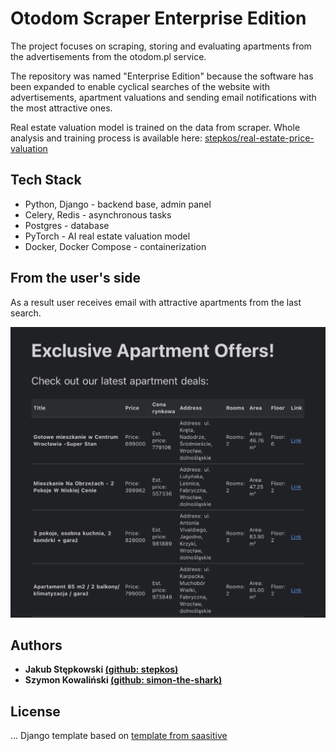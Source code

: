 # Otodom Scraper Enterprise Edition

The project focuses on scraping, storing and evaluating apartments from the advertisements from the otodom.pl service.

The repository was named "Enterprise Edition" because the software has been expanded to enable cyclical searches of the website with advertisements, apartment valuations and sending email notifications with the most attractive ones.

Real estate valuation model is trained on the data from scraper. Whole analysis and training process is available here: [stepkos/real-estate-price-valuation](https://github.com/stepkos/real-estate-price-valuation)

## Tech Stack

- Python, Django - backend base, admin panel
- Celery, Redis - asynchronous tasks
- Postgres - database
- PyTorch - AI real estate valuation model
- Docker, Docker Compose - containerization

## From the user's side

As a result user receives email with attractive apartments from the last search.

![Result email screen](https://github.com/stepkos/otodom-scraper-enterprise-edition/blob/main/docs/screens/result_email.jpg)

## Authors

- **Jakub Stępkowski [(github: stepkos)](https://github.com/stepkos/)**
- **Szymon Kowaliński [(github: simon-the-shark)](https://github.com/simon-the-shark)**

## License

...
Django template based on [template from saasitive](https://github.com/saasitive/docker-compose-django-celery-redis-postgres/)

